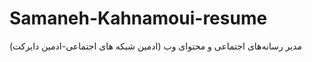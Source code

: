# Samaneh-Kahnamoui-resume
مدیر رسانه‌های اجتماعی و محتوای وب (ادمین شبکه های اجتماعی-ادمین دایرکت)

